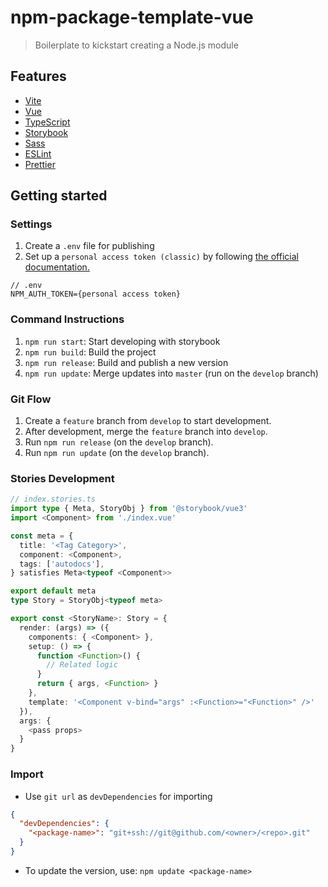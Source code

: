 # npm-package-template-vue

> Boilerplate to kickstart creating a Node.js module

## Features

- [Vite](https://vitejs.dev/)
- [Vue](https://vuejs.org/)
- [TypeScript](https://www.typescriptlang.org/)
- [Storybook](https://storybook.js.org/)
- [Sass](https://sass-lang.com/)
- [ESLint](https://eslint.org/)
- [Prettier](https://prettier.io/)

## Getting started

### Settings

1. Create a `.env` file for publishing
2. Set up a `personal access token (classic)` by following [the official documentation.](https://docs.github.com/en/authentication/keeping-your-account-and-data-secure/managing-your-personal-access-tokens#creating-a-personal-access-token-classic)

```
// .env
NPM_AUTH_TOKEN={personal access token}
```

### Command Instructions

1. `npm run start`: Start developing with storybook
2. `npm run build`: Build the project
3. `npm run release`: Build and publish a new version
4. `npm run update`: Merge updates into `master` (run on the `develop` branch)

### Git Flow

1. Create a `feature` branch from `develop` to start development.
2. After development, merge the `feature` branch into `develop`.
3. Run `npm run release` (on the `develop` branch).
4. Run `npm run update` (on the `develop` branch).

### Stories Development

```ts
// index.stories.ts
import type { Meta, StoryObj } from '@storybook/vue3'
import <Component> from './index.vue'

const meta = {
  title: '<Tag Category>',
  component: <Component>,
  tags: ['autodocs'],
} satisfies Meta<typeof <Component>>

export default meta
type Story = StoryObj<typeof meta>

export const <StoryName>: Story = {
  render: (args) => ({
    components: { <Component> },
    setup: () => {
      function <Function>() {
        // Related logic
      }
      return { args, <Function> }
    },
    template: '<Component v-bind="args" :<Function>="<Function>" />'
  }),
  args: {
    <pass props>
  }
}
```

### Import

- Use `git url` as `devDependencies` for importing

```json
{
  "devDependencies": {
    "<package-name>": "git+ssh://git@github.com/<owner>/<repo>.git"
  }
}
```

- To update the version, use: `npm update <package-name>`
